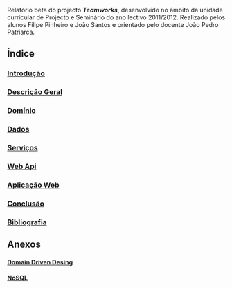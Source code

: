 Relatório beta do projecto ***Teamworks***, desenvolvido no âmbito da unidade curricular de Projecto e Seminário do ano lectivo 2011/2012. 
Realizado pelos alunos Filipe Pinheiro e João Santos e orientado pelo docente João Pedro Patriarca.

Índice
-

### [Introdução](https://github.com/isel-leic-ps/LI61N-G07/blob/master/doc/rfinal/introducao.md)

### [Descrição Geral](https://github.com/isel-leic-ps/LI61N-G07/blob/master/doc/rfinal/descricao-geral.md)

### [Domínio](https://github.com/isel-leic-ps/LI61N-G07/blob/master/doc/rfinal/dominio.md)

### [Dados](https://github.com/isel-leic-ps/LI61N-G07/blob/master/doc/rfinal/dados.md)

### [Serviços](https://github.com/isel-leic-ps/LI61N-G07/blob/master/doc/rfinal/servicos.md)

### [Web Api](https://github.com/isel-leic-ps/LI61N-G07/blob/master/doc/rfinal/web-api.md)

### [Aplicação Web](https://github.com/isel-leic-ps/LI61N-G07/blob/master/doc/rfinal/aplicacao-web.md)
  
### [Conclusão](https://github.com/isel-leic-ps/LI61N-G07/blob/master/doc/rfinal/conclusao.md)

### [Bibliografia](https://github.com/isel-leic-ps/LI61N-G07/blob/master/doc/rfinal/referencias.md)

Anexos
-

#### [Domain Driven Desing](https://github.com/isel-leic-ps/LI61N-G07/blob/master/doc/rfinal/domain-driven-design.md)

#### [NoSQL](https://github.com/isel-leic-ps/LI61N-G07/blob/master/doc/rfinal/nosql.md)
